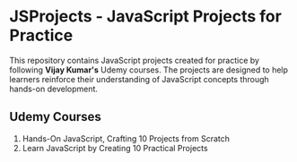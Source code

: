 # JSProjects - JavaScript Projects for Practice
This repository contains JavaScript projects created for practice by following **Vijay Kumar's** Udemy courses. The projects are designed to help learners reinforce their understanding of JavaScript concepts through hands-on development.

## Udemy Courses
1. Hands-On JavaScript, Crafting 10 Projects from Scratch
2. Learn JavaScript by Creating 10 Practical Projects
